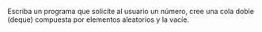 Escriba un programa que solicite al usuario un número, cree una cola doble (deque) compuesta por elementos aleatorios y la vacíe.